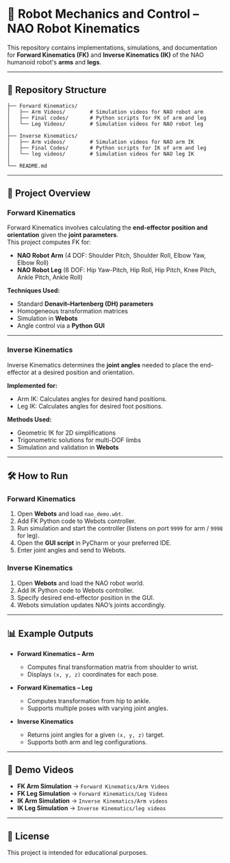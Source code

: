 
# 🤖 Robot Mechanics and Control – NAO Robot Kinematics

This repository contains implementations, simulations, and documentation for **Forward Kinematics (FK)** and **Inverse Kinematics (IK)** of the NAO humanoid robot's **arms** and **legs**.

---

## 📂 Repository Structure
```
├── Forward Kinematics/
│   ├── Arm Videos/        # Simulation videos for NAO robot arm
│   ├── Final codes/       # Python scripts for FK of arm and leg
│   └── Leg Videos/        # Simulation videos for NAO robot leg
│
├── Inverse Kinematics/
│   ├── Arm videos/        # Simulation videos for NAO arm IK
│   ├── Final Codes/       # Python scripts for IK of arm and leg
│   └── leg videos/        # Simulation videos for NAO leg IK
│
└── README.md
```

---

## 📜 Project Overview

### **Forward Kinematics**
Forward Kinematics involves calculating the **end-effector position and orientation** given the **joint parameters**.  
This project computes FK for:
- **NAO Robot Arm** (4 DOF: Shoulder Pitch, Shoulder Roll, Elbow Yaw, Elbow Roll)
- **NAO Robot Leg** (6 DOF: Hip Yaw-Pitch, Hip Roll, Hip Pitch, Knee Pitch, Ankle Pitch, Ankle Roll)

**Techniques Used:**
- Standard **Denavit–Hartenberg (DH) parameters**
- Homogeneous transformation matrices
- Simulation in **Webots**
- Angle control via a **Python GUI**  

---

### **Inverse Kinematics**
Inverse Kinematics determines the **joint angles** needed to place the end-effector at a desired position and orientation.

**Implemented for:**
- Arm IK: Calculates angles for desired hand positions.
- Leg IK: Calculates angles for desired foot positions.

**Methods Used:**
- Geometric IK for 2D simplifications
- Trigonometric solutions for multi-DOF limbs
- Simulation and validation in **Webots**

---

## 🛠 How to Run

### **Forward Kinematics**
1. Open **Webots** and load `nao_demo.wbt`.
2. Add FK Python code to Webots controller.
3. Run simulation and start the controller (listens on port `9999` for arm / `9998` for leg).
4. Open the **GUI script** in PyCharm or your preferred IDE.
5. Enter joint angles and send to Webots.

### **Inverse Kinematics**
1. Open **Webots** and load the NAO robot world.
2. Add IK Python code to Webots controller.
3. Specify desired end-effector position in the GUI.
4. Webots simulation updates NAO’s joints accordingly.

---

## 📊 Example Outputs

- **Forward Kinematics – Arm**
  - Computes final transformation matrix from shoulder to wrist.
  - Displays `(x, y, z)` coordinates for each pose.

- **Forward Kinematics – Leg**
  - Computes transformation from hip to ankle.
  - Supports multiple poses with varying joint angles.

- **Inverse Kinematics**
  - Returns joint angles for a given `(x, y, z)` target.
  - Supports both arm and leg configurations.

---

## 🎥 Demo Videos
- **FK Arm Simulation** → `Forward Kinematics/Arm Videos`
- **FK Leg Simulation** → `Forward Kinematics/Leg Videos`
- **IK Arm Simulation** → `Inverse Kinematics/Arm videos`
- **IK Leg Simulation** → `Inverse Kinematics/leg videos`

---

## 📜 License
This project is intended for educational purposes.
